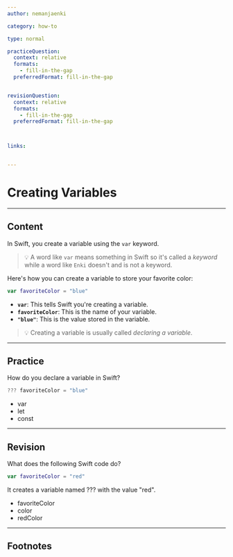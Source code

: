 ```yaml
---
author: nemanjaenki

category: how-to

type: normal

practiceQuestion:
  context: relative
  formats:
    - fill-in-the-gap
  preferredFormat: fill-in-the-gap


revisionQuestion:
  context: relative
  formats:
    - fill-in-the-gap
  preferredFormat: fill-in-the-gap



links:


---
```


# Creating Variables

---
## Content

In Swift, you create a variable using the `var` keyword. 

> 💡 A word like `var` means something in Swift so it's called a *keyword* while a word like `Enki` doesn't and is not a keyword.

Here's how you can create a variable to store your favorite color:

```swift
var favoriteColor = "blue"
```

- **`var`**: This tells Swift you're creating a variable.
- **`favoriteColor`**: This is the name of your variable.
- **`"blue"`**: This is the value stored in the variable.

> 💡 Creating a variable is usually called *declaring a variable*.

---
## Practice

How do you declare a variable in Swift?

```swift
??? favoriteColor = "blue"
```

- var
- let
- const


---
## Revision

What does the following Swift code do?

```swift
var favoriteColor = "red"
```

It creates a variable named ??? with the value "red".

- favoriteColor
- color
- redColor


---
## Footnotes


